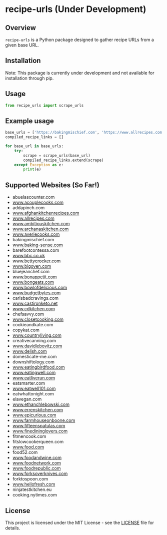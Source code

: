 # recipe-urls (Under Development)

## Overview

`recipe-urls` is a Python package designed to gather recipe URLs from a given base URL.

## Installation

Note: This package is currently under development and not available for installation through pip.

<!-- ```bash
pip install recipe-urls
``` -->

## Usage

```python
from recipe_urls import scrape_urls
```

## Example usage

```python
base_urls = ['https://bakingmischief.com', 'https://www.allrecipes.com']
compiled_recipe_links = []

for base_url in base_urls:
    try:
        scrape = scrape_urls(base_url)
        compiled_recipe_links.extend(scrape)
    except Exception as e:
        print(e)
```

## Supported Websites (So Far!)

- abuelascounter.com
- www.acouplecooks.com
- addapinch.com
- www.afghankitchenrecipes.com
- www.allrecipes.com
- www.ambitiouskitchen.com
- www.archanaskitchen.com
- www.averiecooks.com
- bakingmischief.com
- www.baking-sense.com
- barefootcontessa.com
- www.bbc.co.uk
- www.bettycrocker.com
- www.bigoven.com
- bluejeanchef.com
- www.bonappetit.com
- www.bongeats.com
- www.bowlofdelicious.com
- www.budgetbytes.com
- carlsbadcravings.com
- www.castironketo.net
- www.cdkitchen.com
- chefsavvy.com
- www.closetcooking.com
- cookieandkate.com
- copykat.com 
- www.countryliving.com
- creativecanning.com
- www.davidlebovitz.com
- www.delish.com
- domesticate-me.com
- downshiftology.com
- www.eatingbirdfood.com
- www.eatingwell.com
- www.eatliverun.com
- eatsmarter.com
- www.eatwell101.com
- eatwhattonight.com
- elavegan.com
- www.ethanchlebowski.com
- www.errenskitchen.com
- www.epicurious.com
- www.farmhouseonboone.com
- www.fifteenspatulas.com
- www.finedininglovers.com
- fitmencook.com
- fitslowcookerqueen.com
- www.food.com
- food52.com
- www.foodandwine.com
- www.foodnetwork.com
- www.foodrepublic.com
- www.forksoverknives.com
- forktospoon.com
- www.hellofresh.com
- ninjatestkitchen.eu
- cooking.nytimes.com


## License

This project is licensed under the MIT License - see the [LICENSE](LICENSE) file for details.
